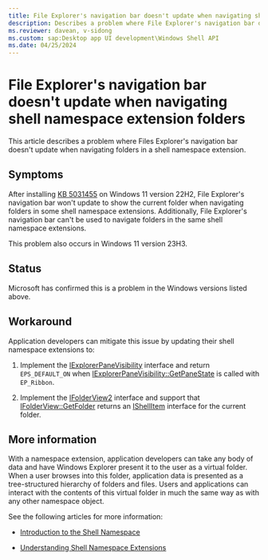 ```yaml
---
title: File Explorer's navigation bar doesn't update when navigating shell namespace extension folders
description: Describes a problem where File Explorer's navigation bar doesn't update when navigating folders in a shell namespace extension.
ms.reviewer: davean, v-sidong
ms.custom: sap:Desktop app UI development\Windows Shell API
ms.date: 04/25/2024
---
```


# File Explorer's navigation bar doesn't update when navigating shell namespace extension folders

This article describes a problem where Files Explorer's navigation bar doesn't update when navigating folders in a shell namespace extension.

## Symptoms

After installing [KB 5031455](https://support.microsoft.com/topic/october-31-2023-kb5031455-os-builds-22621-2506-and-22631-2506-preview-6513c5ec-c5a2-4aaf-97f5-44c13d29e0d4) on Windows 11 version 22H2, File Explorer's navigation bar won't update to show the current folder when navigating folders in some shell namespace extensions. Additionally, File Explorer's navigation bar can't be used to navigate folders in the same shell namespace extensions.

This problem also occurs in Windows 11 version 23H3.

## Status

Microsoft has confirmed this is a problem in the Windows versions listed above.

## Workaround

Application developers can mitigate this issue by updating their shell namespace extensions to:

1. Implement the [IExplorerPaneVisibility](/windows/win32/api/shobjidl_core/nn-shobjidl_core-iexplorerpanevisibility) interface and return `EPS_DEFAULT_ON` when [IExplorerPaneVisibility::GetPaneState](/windows/win32/api/shobjidl_core/nf-shobjidl_core-iexplorerpanevisibility-getpanestate) is called with `EP_Ribbon`.

1. Implement the [IFolderView2](/windows/win32/api/shobjidl_core/nn-shobjidl_core-ifolderview2) interface and support that [IFolderView::GetFolder](/windows/win32/api/shobjidl_core/nf-shobjidl_core-ifolderview-getfolder) returns an [IShellItem](/windows/win32/api/shobjidl_core/nn-shobjidl_core-ishellitem) interface for the current folder.

## More information

With a namespace extension, application developers can take any body of data and have Windows Explorer present it to the user as a virtual folder. When a user browses into this folder, application data is presented as a tree-structured hierarchy of folders and files. Users and applications can interact with the contents of this virtual folder in much the same way as with any other namespace object.

See the following articles for more information:

- [Introduction to the Shell Namespace](/windows/win32/shell/namespace-intro)

- [Understanding Shell Namespace Extensions](/windows/win32/shell/namespace-intro)
